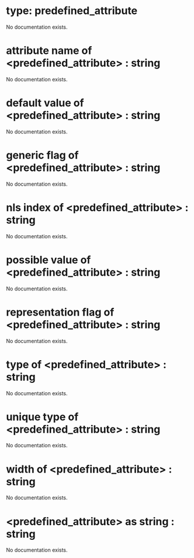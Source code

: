 # type: predefined_attribute

No documentation exists.

# attribute name of &lt;predefined_attribute&gt; : string

No documentation exists.

# default value of &lt;predefined_attribute&gt; : string

No documentation exists.

# generic flag of &lt;predefined_attribute&gt; : string

No documentation exists.

# nls index of &lt;predefined_attribute&gt; : string

No documentation exists.

# possible value of &lt;predefined_attribute&gt; : string

No documentation exists.

# representation flag of &lt;predefined_attribute&gt; : string

No documentation exists.

# type of &lt;predefined_attribute&gt; : string

No documentation exists.

# unique type of &lt;predefined_attribute&gt; : string

No documentation exists.

# width of &lt;predefined_attribute&gt; : string

No documentation exists.

# &lt;predefined_attribute&gt; as string : string

No documentation exists.
